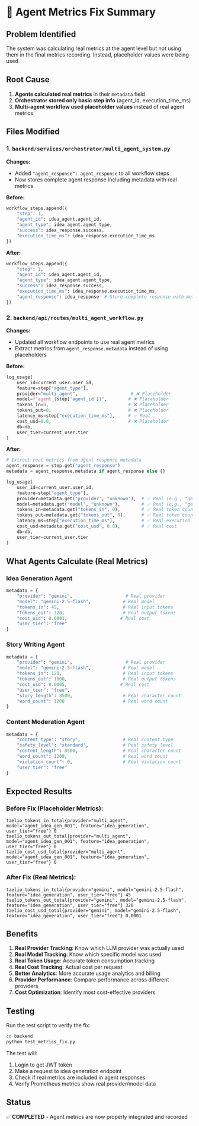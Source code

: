 # 🔧 Agent Metrics Fix Summary

## **Problem Identified**
The system was calculating real metrics at the agent level but not using them in the final metrics recording. Instead, placeholder values were being used.

## **Root Cause**
1. **Agents calculated real metrics** in their `metadata` field
2. **Orchestrator stored only basic step info** (agent_id, execution_time_ms)
3. **Multi-agent workflow used placeholder values** instead of real agent metrics

## **Files Modified**

### **1. `backend/services/orchestrator/multi_agent_system.py`**
**Changes:**
- Added `"agent_response": agent_response` to all workflow steps
- Now stores complete agent response including metadata with real metrics

**Before:**
```python
workflow_steps.append({
    "step": 1,
    "agent_id": idea_agent.agent_id,
    "agent_type": idea_agent.agent_type,
    "success": idea_response.success,
    "execution_time_ms": idea_response.execution_time_ms
})
```

**After:**
```python
workflow_steps.append({
    "step": 1,
    "agent_id": idea_agent.agent_id,
    "agent_type": idea_agent.agent_type,
    "success": idea_response.success,
    "execution_time_ms": idea_response.execution_time_ms,
    "agent_response": idea_response  # Store complete response with metadata
})
```

### **2. `backend/api/routes/multi_agent_workflow.py`**
**Changes:**
- Updated all workflow endpoints to use real agent metrics
- Extract metrics from `agent_response.metadata` instead of using placeholders

**Before:**
```python
log_usage(
    user_id=current_user.user_id,
    feature=step["agent_type"],
    provider="multi_agent",                    # ❌ Placeholder
    model=f"agent_{step['agent_id']}",        # ❌ Placeholder
    tokens_in=0,                              # ❌ Placeholder
    tokens_out=0,                             # ❌ Placeholder
    latency_ms=step["execution_time_ms"],     # ✅ Real
    cost_usd=0.0,                             # ❌ Placeholder
    db=db,
    user_tier=current_user.tier
)
```

**After:**
```python
# Extract real metrics from agent response metadata
agent_response = step.get("agent_response")
metadata = agent_response.metadata if agent_response else {}

log_usage(
    user_id=current_user.user_id,
    feature=step["agent_type"],
    provider=metadata.get("provider", "unknown"),  # ✅ Real (e.g., "gemini")
    model=metadata.get("model", "unknown"),        # ✅ Real (e.g., "gemini-2.5-flash")
    tokens_in=metadata.get("tokens_in", 0),        # ✅ Real token count
    tokens_out=metadata.get("tokens_out", 0),      # ✅ Real token count
    latency_ms=step["execution_time_ms"],          # ✅ Real execution time
    cost_usd=metadata.get("cost_usd", 0.0),        # ✅ Real cost
    db=db,
    user_tier=current_user.tier
)
```

## **What Agents Calculate (Real Metrics)**

### **Idea Generation Agent**
```python
metadata = {
    "provider": "gemini",                    # Real provider
    "model": "gemini-2.5-flash",            # Real model
    "tokens_in": 45,                        # Real input tokens
    "tokens_out": 320,                      # Real output tokens
    "cost_usd": 0.0001,                    # Real cost
    "user_tier": "free"
}
```

### **Story Writing Agent**
```python
metadata = {
    "provider": "gemini",                    # Real provider
    "model": "gemini-2.5-flash",            # Real model
    "tokens_in": 120,                       # Real input tokens
    "tokens_out": 1800,                     # Real output tokens
    "cost_usd": 0.0005,                    # Real cost
    "user_tier": "free",
    "story_length": 8500,                   # Real character count
    "word_count": 1200                      # Real word count
}
```

### **Content Moderation Agent**
```python
metadata = {
    "content_type": "story",                # Real content type
    "safety_level": "standard",             # Real safety level
    "content_length": 8500,                 # Real character count
    "word_count": 1200,                     # Real word count
    "violation_count": 0,                   # Real violation count
    "user_tier": "free"
}
```

## **Expected Results**

### **Before Fix (Placeholder Metrics):**
```prometheus
taelio_tokens_in_total{provider="multi_agent", model="agent_idea_gen_001", feature="idea_generation", user_tier="free"} 0
taelio_tokens_out_total{provider="multi_agent", model="agent_idea_gen_001", feature="idea_generation", user_tier="free"} 0
taelio_cost_usd_total{provider="multi_agent", model="agent_idea_gen_001", feature="idea_generation", user_tier="free"} 0
```

### **After Fix (Real Metrics):**
```prometheus
taelio_tokens_in_total{provider="gemini", model="gemini-2.5-flash", feature="idea_generation", user_tier="free"} 45
taelio_tokens_out_total{provider="gemini", model="gemini-2.5-flash", feature="idea_generation", user_tier="free"} 320
taelio_cost_usd_total{provider="gemini", model="gemini-2.5-flash", feature="idea_generation", user_tier="free"} 0.0001
```

## **Benefits**

1. **Real Provider Tracking**: Know which LLM provider was actually used
2. **Real Model Tracking**: Know which specific model was used
3. **Real Token Usage**: Accurate token consumption tracking
4. **Real Cost Tracking**: Actual cost per request
5. **Better Analytics**: More accurate usage analytics and billing
6. **Provider Performance**: Compare performance across different providers
7. **Cost Optimization**: Identify most cost-effective providers

## **Testing**

Run the test script to verify the fix:
```bash
cd backend
python test_metrics_fix.py
```

The test will:
1. Login to get JWT token
2. Make a request to idea generation endpoint
3. Check if real metrics are included in agent responses
4. Verify Prometheus metrics show real provider/model data

## **Status**
✅ **COMPLETED** - Agent metrics are now properly integrated and recorded

